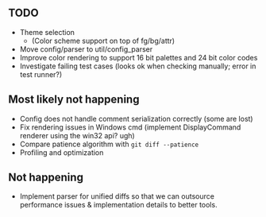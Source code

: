TODO
----
* Theme selection
  * (Color scheme support on top of fg/bg/attr)
* Move config/parser to util/config_parser
* Improve color rendering to support 16 bit palettes and 24 bit color codes
* Investigate failing test cases (looks ok when checking manually; error in test runner?)

Most likely not happening
-------------------------
* Config does not handle comment serialization correctly (some are lost)
* Fix rendering issues in Windows cmd (implement DisplayCommand renderer using the win32 api? ugh)
* Compare patience algorithm with `git diff --patience`
* Profiling and optimization

Not happening
-------------
* Implement parser for unified diffs so that we can outsource performance issues & implementation
  details to better tools.
